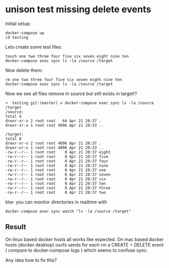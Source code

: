 # unison test missing delete events

Initial setup:

```
docker-compose up
cd testing
``` 

Lets create some test files:
```
touch one two three four five six seven eight nine ten
docker-compose exec sync ls -la /source /target
```

Now delete them:
```
rm one two three four five six seven eight nine ten
docker-compose exec sync ls -la /source /target
```

Now we see all files remove in source but still exists in target!?

```
➜  testing git:(master) ✗ docker-compose exec sync ls -la /source /target
/source:
total 4
drwxr-xr-x 2 root root   64 Apr 21 20:37 .
drwxr-xr-x 1 root root 4096 Apr 21 20:33 ..

/target:
total 8
drwxr-xr-x 2 root root 4096 Apr 21 20:37 .
drwxr-xr-x 1 root root 4096 Apr 21 20:33 ..
-rw-r--r-- 1 root root    0 Apr 21 20:37 eight
-rw-r--r-- 1 root root    0 Apr 21 20:37 five
-rw-r--r-- 1 root root    0 Apr 21 20:37 four
-rw-r--r-- 1 root root    0 Apr 21 20:37 nine
-rw-r--r-- 1 root root    0 Apr 21 20:37 one
-rw-r--r-- 1 root root    0 Apr 21 20:37 seven
-rw-r--r-- 1 root root    0 Apr 21 20:37 six
-rw-r--r-- 1 root root    0 Apr 21 20:37 ten
-rw-r--r-- 1 root root    0 Apr 21 20:37 three
-rw-r--r-- 1 root root    0 Apr 21 20:37 two
```


btw: you can monitor directories in realtime with

```
docker-compose exec sync watch "ls -la /source /target"
```

## Result

On linux based docker hosts all works like expected.
On mac based docker hosts (docker desktop) osxfs sends for each rm a CREATE + DELETE
event ( compare to docker-compose logs ) which seems to confuse sync.

Any idea how to fix this?
